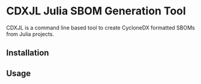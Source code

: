 # CDXJL Julia SBOM Generation Tool

CDXJL is a command line based tool to create CycloneDX formatted SBOMs from Julia projects.

## Installation

## Usage

